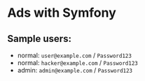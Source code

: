 # Ads with Symfony

## Sample users:

- normal: `user@example.com` / `Password123`
- normal: `hacker@example.com` / `Password123`
- admin: `admin@example.com` / `Password123`
